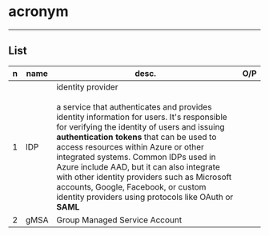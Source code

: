 # acronym

---

## List
|n|name|desc.|O/P|
|-|----|-----|---|
|1|IDP|identity provider<br/><br/>a service that authenticates and provides identity information for users. It's responsible for verifying the identity of users and issuing **authentication tokens** that can be used to access resources within Azure or other integrated systems. Common IDPs used in Azure include AAD, but it can also integrate with other identity providers such as Microsoft accounts, Google, Facebook, or custom identity providers using protocols like OAuth or **SAML**
|2|gMSA|Group Managed Service Account| 
